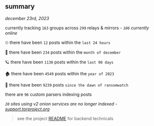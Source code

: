 
## summary
_december 23rd, 2023_

currently tracking `163` groups across `299` relays & mirrors - _`106` currently online_

⏲ there have been `12` posts within the `last 24 hours`

🦈 there have been `234` posts within the `month of december`

🪐 there have been `1130` posts within the `last 90 days`

🏚 there have been `4549` posts within the `year of 2023`

🦕 there have been `9239` posts `since the dawn of ransomwatch`

there are `96` custom parsers indexing posts

_`20` sites using v2 onion services are no longer indexed - [support.torproject.org](https://support.torproject.org/onionservices/v2-deprecation/)_

> see the project [README](https://github.com/joshhighet/ransomwatch#ransomwatch--) for backend technicals
